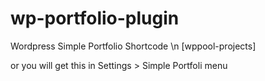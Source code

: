 # wp-portfolio-plugin
Wordpress Simple  Portfolio
Shortcode \n
[wppool-projects]

or  you will get this in Settings > Simple Portfoli  menu
